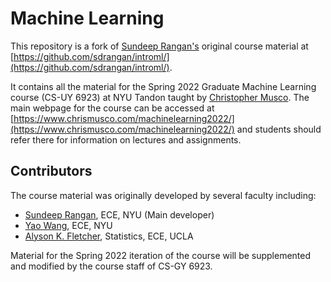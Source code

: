 # Machine Learning

This repository is a fork of [Sundeep Rangan's](http://wireless.engineering.nyu.edu/sundeep-rangan/) original course material at [https://github.com/sdrangan/introml/](https://github.com/sdrangan/introml/).

It contains all the material for the Spring 2022 Graduate Machine Learning course (CS-UY 6923) at NYU Tandon taught by [Christopher Musco](https://www.chrismusco.com/). The main webpage for the course can be accessed at [https://www.chrismusco.com/machinelearning2022/](https://www.chrismusco.com/machinelearning2022/) and students should refer there for information on lectures and assignments. 

## Contributors

The course material was originally developed by several faculty including:
* [Sundeep Rangan](http://wireless.engineering.nyu.edu/sundeep-rangan/), ECE, NYU (Main developer)
* [Yao Wang](http://eeweb.poly.edu/~yao/), ECE, NYU
* [Alyson K. Fletcher](http://www.stat.ucla.edu/~akfletcher/), Statistics, ECE, UCLA

Material for the Spring 2022 iteration of the course will be supplemented and modified by the course staff of CS-GY 6923. 